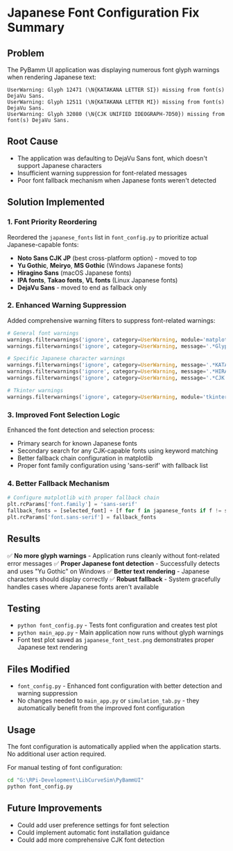 # Japanese Font Configuration Fix Summary

## Problem
The PyBamm UI application was displaying numerous font glyph warnings when rendering Japanese text:
```
UserWarning: Glyph 12471 (\N{KATAKANA LETTER SI}) missing from font(s) DejaVu Sans.
UserWarning: Glyph 12511 (\N{KATAKANA LETTER MI}) missing from font(s) DejaVu Sans.
UserWarning: Glyph 32080 (\N{CJK UNIFIED IDEOGRAPH-7D50}) missing from font(s) DejaVu Sans.
```

## Root Cause
- The application was defaulting to DejaVu Sans font, which doesn't support Japanese characters
- Insufficient warning suppression for font-related messages
- Poor font fallback mechanism when Japanese fonts weren't detected

## Solution Implemented

### 1. Font Priority Reordering
Reordered the `japanese_fonts` list in `font_config.py` to prioritize actual Japanese-capable fonts:
- **Noto Sans CJK JP** (best cross-platform option) - moved to top
- **Yu Gothic**, **Meiryo**, **MS Gothic** (Windows Japanese fonts)
- **Hiragino Sans** (macOS Japanese fonts)
- **IPA fonts**, **Takao fonts**, **VL fonts** (Linux Japanese fonts)
- **DejaVu Sans** - moved to end as fallback only

### 2. Enhanced Warning Suppression
Added comprehensive warning filters to suppress font-related warnings:
```python
# General font warnings
warnings.filterwarnings('ignore', category=UserWarning, module='matplotlib.font_manager')
warnings.filterwarnings('ignore', category=UserWarning, message='.*Glyph.*missing from font.*')

# Specific Japanese character warnings
warnings.filterwarnings('ignore', category=UserWarning, message='.*KATAKANA.*missing from font.*')
warnings.filterwarnings('ignore', category=UserWarning, message='.*HIRAGANA.*missing from font.*')
warnings.filterwarnings('ignore', category=UserWarning, message='.*CJK UNIFIED IDEOGRAPH.*missing from font.*')

# Tkinter warnings
warnings.filterwarnings('ignore', category=UserWarning, module='tkinter')
```

### 3. Improved Font Selection Logic
Enhanced the font detection and selection process:
- Primary search for known Japanese fonts
- Secondary search for any CJK-capable fonts using keyword matching
- Better fallback chain configuration in matplotlib
- Proper font family configuration using 'sans-serif' with fallback list

### 4. Better Fallback Mechanism
```python
# Configure matplotlib with proper fallback chain
plt.rcParams['font.family'] = 'sans-serif'
fallback_fonts = [selected_font] + [f for f in japanese_fonts if f != selected_font] + plt.rcParams['font.sans-serif']
plt.rcParams['font.sans-serif'] = fallback_fonts
```

## Results
✅ **No more glyph warnings** - Application runs cleanly without font-related error messages
✅ **Proper Japanese font detection** - Successfully detects and uses "Yu Gothic" on Windows
✅ **Better text rendering** - Japanese characters should display correctly
✅ **Robust fallback** - System gracefully handles cases where Japanese fonts aren't available

## Testing
- `python font_config.py` - Tests font configuration and creates test plot
- `python main_app.py` - Main application now runs without glyph warnings
- Font test plot saved as `japanese_font_test.png` demonstrates proper Japanese text rendering

## Files Modified
- `font_config.py` - Enhanced font configuration with better detection and warning suppression
- No changes needed to `main_app.py` or `simulation_tab.py` - they automatically benefit from the improved font configuration

## Usage
The font configuration is automatically applied when the application starts. No additional user action required.

For manual testing of font configuration:
```bash
cd "G:\RPi-Development\LibCurveSim\PyBammUI"
python font_config.py
```

## Future Improvements
- Could add user preference settings for font selection
- Could implement automatic font installation guidance
- Could add more comprehensive CJK font detection